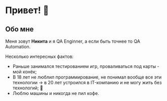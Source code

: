 # Привет! 👋

## Обо мне
Меня зовут __Никита__ и я QA Enginner, а если быть точнее то QA Automation.

Несколько интересных фактов:
- Раньше занимался тестированием игр, проваливаться под карты - мой конёк;
- В 18 лет не люблил программирование, не понимал вообще все эти технологии -> в 20 лет устроился в IT-компанию и не могу жить без технологий; 🙂
- Люблю машины и никогда не пил кофе.

